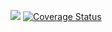 <a href="https://david-dm.org/Laplo/higlander_back" title="dependencies status"><img src="https://david-dm.org/Laplo/higlander_back/status.svg"/></a>
[![Coverage Status](https://coveralls.io/repos/github/Laplo/highlander_back/badge.svg?branch=master)](https://coveralls.io/github/Laplo/highlander_back?branch=master)
